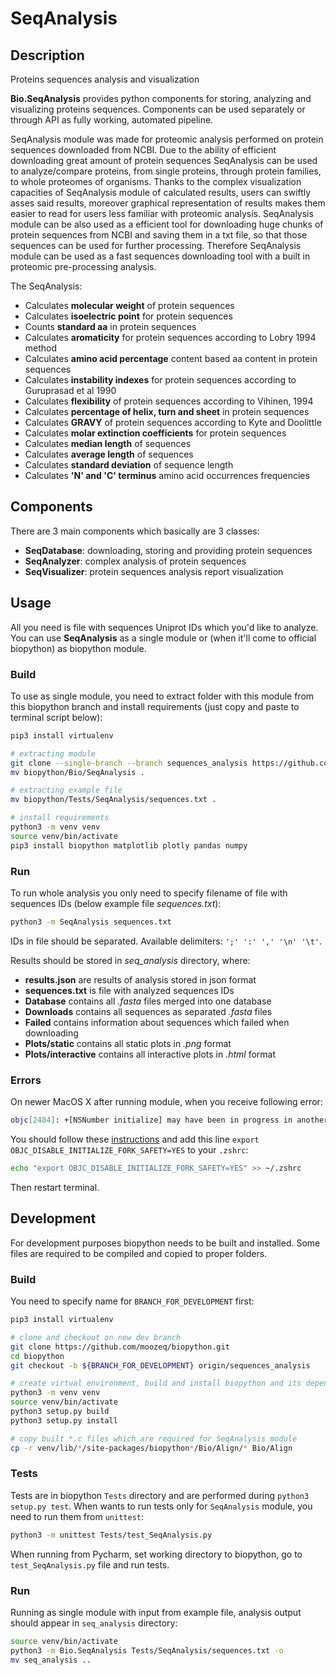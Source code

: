 # SeqAnalysis

## Description

Proteins sequences analysis and visualization

**Bio.SeqAnalysis** provides python components for storing, analyzing and visualizing proteins sequences.
Components can be used separately or through API as fully working, automated pipeline.

SeqAnalysis module was made for proteomic analysis performed on protein sequences downloaded from NCBI. Due to the
ability of efficient downloading great amount of protein sequences SeqAnalysis can be used to analyze/compare proteins,
from single proteins, through protein families, to whole proteomes of organisms. Thanks to the complex visualization
capacities of SeqAnalysis module of calculated results, users can swiftly asses said results, moreover graphical
representation of results makes them easier to read for users less familiar with proteomic analysis. SeqAnalysis module
can be also used as a efficient tool for downloading huge chunks of protein sequences from NCBI and saving them in a
txt file, so that those sequences can be used for further processing. Therefore SeqAnalysis module can be used as a fast
sequences downloading tool with a built in proteomic pre-processing analysis.

The SeqAnalysis:
- Calculates **molecular weight** of protein sequences
- Calculates **isoelectric point** for protein sequences
- Counts **standard aa** in protein sequences
- Calculates **aromaticity** for protein sequences according to Lobry 1994 method
- Calculates **amino acid percentage** content based aa content in protein sequences
- Calculates **instability indexes** for protein sequences according to Guruprasad et al 1990
- Calculates **flexibility** of protein sequences according to Vihinen, 1994
- Calculates **percentage of helix, turn and sheet** in protein sequences
- Calculates **GRAVY** of protein sequences according to Kyte and Doolittle
- Calculates **molar extinction coefficients** for protein sequences
- Calculates **median length** of sequences
- Calculates **average length** of sequences
- Calculates **standard deviation** of sequence length
- Calculates **'N' and 'C' terminus** amino acid occurrences frequencies

## Components
There are 3 main components which basically are 3 classes:
- **SeqDatabase**: downloading, storing and providing protein sequences
- **SeqAnalyzer**: complex analysis of protein sequences
- **SeqVisualizer**: protein sequences analysis report visualization

## Usage

All you need is file with sequences Uniprot IDs which you'd like to analyze. You can use **SeqAnalysis** as a single
module or (when it'll come to official biopython) as biopython module.

### Build

To use as single module, you need to extract folder with this module from this biopython branch and install requirements
(just copy and paste to terminal script below):

```bash
pip3 install virtualenv

# extracting module
git clone --single-branch --branch sequences_analysis https://github.com/moozeq/biopython.git
mv biopython/Bio/SeqAnalysis .

# extracting example file
mv biopython/Tests/SeqAnalysis/sequences.txt .

# install requirements
python3 -m venv venv
source venv/bin/activate
pip3 install biopython matplotlib plotly pandas numpy
```

### Run

To run whole analysis you only need to specify filename of file with sequences IDs (below example file *sequences.txt*):

```bash
python3 -m SeqAnalysis sequences.txt
```

IDs in file should be separated. Available delimiters: `';' ':' ',' '\n' '\t'`.

Results should be stored in *seq_analysis* directory, where:

- **results.json** are results of analysis stored in json format
- **sequences.txt** is file with analyzed sequences IDs
- **Database** contains all *.fasta* files merged into one database
- **Downloads** contains all sequences as separated *.fasta* files
- **Failed** contains information about sequences which failed when downloading
- **Plots/static** contains all static plots in *.png* format
- **Plots/interactive** contains all interactive plots in *.html* format

### Errors

On newer MacOS X after running module, when you receive following error:

```bash
objc[2484]: +[NSNumber initialize] may have been in progress in another thread when fork() was called.
```

You should follow these [instructions](https://stackoverflow.com/a/52230415) and add this line `export OBJC_DISABLE_INITIALIZE_FORK_SAFETY=YES`
to your `.zshrc`:

```bash
echo "export OBJC_DISABLE_INITIALIZE_FORK_SAFETY=YES" >> ~/.zshrc
```

Then restart terminal.

## Development

For development purposes biopython needs to be built and installed. Some files are required to be compiled and copied to
proper folders.

### Build

You need to specify name for `BRANCH_FOR_DEVELOPMENT` first:

```bash
pip3 install virtualenv

# clone and checkout on new dev branch
git clone https://github.com/moozeq/biopython.git
cd biopython
git checkout -b ${BRANCH_FOR_DEVELOPMENT} origin/sequences_analysis

# create virtual environment, build and install biopython and its dependencies
python3 -m venv venv
source venv/bin/activate
python3 setup.py build
python3 setup.py install

# copy built *.c files which are required for SeqAnalysis module
cp -r venv/lib/*/site-packages/biopython*/Bio/Align/* Bio/Align
```

### Tests

Tests are in biopython `Tests` directory and are performed during `python3 setup.py test`.
When wants to run tests only for `SeqAnalysis` module, you need to run them from `unittest`:

```bash
python3 -m unittest Tests/test_SeqAnalysis.py
```

When running from Pycharm, set working directory to biopython, go to
`test_SeqAnalysis.py` file and run tests.

### Run

Running as single module with input from example file, analysis output should appear in `seq_analysis` directory:

```bash
source venv/bin/activate
python3 -m Bio.SeqAnalysis Tests/SeqAnalysis/sequences.txt -o
mv seq_analysis ..
```